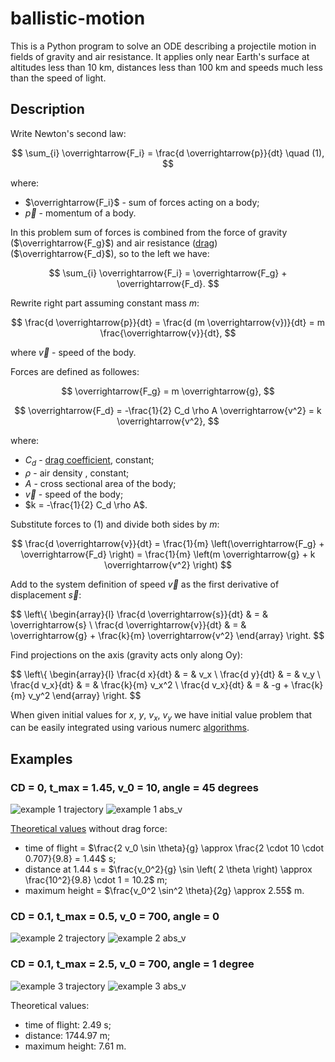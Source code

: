 # ballistic-motion

This is a Python program to solve an ODE describing a projectile motion in
fields of gravity and air resistance. It applies only near Earth's surface at
altitudes less than 10 km, distances less than 100 km and speeds much less than
the speed of light.

## Description

Write Newton's second law:

$$
\sum_{i} \overrightarrow{F_i} = \frac{d \overrightarrow{p}}{dt} \quad (1),
$$

where:
- $\overrightarrow{F_i}$ - sum of forces acting on a body;
- $\overrightarrow{p}$ - momentum of a body.

In this problem sum of forces is combined from the force of gravity
($\overrightarrow{F_g}$) and air resistance
([drag](https://en.wikipedia.org/wiki/Drag_(physics))) ($\overrightarrow{F_d}$),
so to the left we have:

$$
\sum_{i} \overrightarrow{F_i} = \overrightarrow{F_g} + \overrightarrow{F_d}.
$$

Rewrite right part assuming constant mass $m$:

$$
\frac{d \overrightarrow{p}}{dt} = \frac{d (m \overrightarrow{v})}{dt} 
= m \frac{\overrightarrow{v}}{dt},
$$

where $\overrightarrow{v}$ - speed of the body.

Forces are defined as followes:

$$
\overrightarrow{F_g} = m \overrightarrow{g},
$$

$$
\overrightarrow{F_d} = -\frac{1}{2} C_d \rho A \overrightarrow{v^2} = k \overrightarrow{v^2},
$$

where:
- $C_d$ -  [drag coefficient](https://en.wikipedia.org/wiki/Drag_coefficient), constant;
- $\rho$ - air density , constant;
- $A$ - cross sectional area of the body;
- $\overrightarrow{v}$ - speed of the body;
- $k = -\frac{1}{2} C_d \rho A$.

Substitute forces to (1) and divide both sides by $m$:

$$
\frac{d \overrightarrow{v}}{dt} 
= \frac{1}{m} \left(\overrightarrow{F_g} + \overrightarrow{F_d} \right)
= \frac{1}{m} \left(m \overrightarrow{g} + k \overrightarrow{v^2} \right)
$$

Add to the system definition of speed $\overrightarrow{v}$ as the first
derivative of displacement $\overrightarrow{s}$:

$$
\left\\{ \begin{array}{l}
\frac{d \overrightarrow{s}}{dt} & = & \overrightarrow{s} \\
\frac{d \overrightarrow{v}}{dt} & = & \overrightarrow{g} + \frac{k}{m} \overrightarrow{v^2}
\end{array} \right.
$$

Find projections on the axis (gravity acts only along Oy):

$$
\left\\{ \begin{array}{l}
\frac{d x}{dt}   & = & v_x \\
\frac{d y}{dt}   & = & v_y \\
\frac{d v_x}{dt} & = & \frac{k}{m} v_x^2 \\
\frac{d v_x}{dt} & = & -g + \frac{k}{m} v_y^2
\end{array} \right.
$$

When given initial values for $x$, $y$, $v_x$, $v_y$ we have initial value
problem that can be easily integrated using various numerc
[algorithms](https://docs.scipy.org/doc/scipy/reference/generated/scipy.integrate.solve_ivp.html).

## Examples

### CD = 0, t_max = 1.45, v_0 = 10, angle = 45 degrees

![example 1 trajectory](examples/CD_0_t_max_1.45_v0_10_angle_45/trajectory.png)
![example 1 abs_v](examples/CD_0_t_max_1.45_v0_10_angle_45/abs_v.png)

[Theoretical
values](https://en.wikipedia.org/wiki/Projectile_motion#Displacement) without
drag force:

- time of flight = $\frac{2 v_0 \sin \theta}{g} \approx  \frac{2 \cdot 10 \cdot 0.707}{9.8} = 1.44$ s;
- distance at 1.44 s = $\frac{v_0^2}{g} \sin \left( 2 \theta \right) \approx \frac{10^2}{9.8} \cdot 1 = 10.2$ m;
- maximum height = $\frac{v_0^2 \sin^2 \theta}{2g} \approx 2.55$ m.

### CD = 0.1, t_max = 0.5, v_0 = 700, angle = 0

![example 2 trajectory](examples/CD_0.1_t_max_0.5_v0_700_angle_0/trajectory.png)
![example 2 abs_v](examples/CD_0.1_t_max_0.5_v0_700_angle_0/abs_v.png)

### CD = 0.1, t_max = 2.5, v_0 = 700, angle = 1 degree

![example 3 trajectory](examples/CD_0.1_t_max_2.5_v0_700_angle_1/trajectory.png)
![example 3 abs_v](examples/CD_0.1_t_max_2.5_v0_700_angle_1/abs_v.png)

Theoretical values:

- time of flight: 2.49 s;
- distance: 1744.97 m;
- maximum height: 7.61 m.
